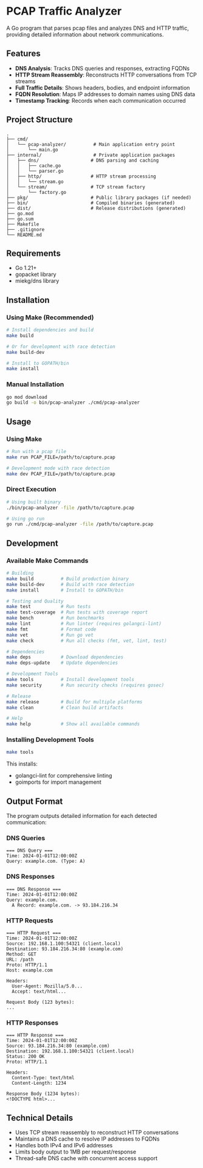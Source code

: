 # PCAP Traffic Analyzer

A Go program that parses pcap files and analyzes DNS and HTTP traffic, providing detailed information about network communications.

## Features

- **DNS Analysis**: Tracks DNS queries and responses, extracting FQDNs
- **HTTP Stream Reassembly**: Reconstructs HTTP conversations from TCP streams  
- **Full Traffic Details**: Shows headers, bodies, and endpoint information
- **FQDN Resolution**: Maps IP addresses to domain names using DNS data
- **Timestamp Tracking**: Records when each communication occurred

## Project Structure

```
.
├── cmd/
│   └── pcap-analyzer/          # Main application entry point
│       └── main.go
├── internal/                   # Private application packages
│   ├── dns/                   # DNS parsing and caching
│   │   ├── cache.go
│   │   └── parser.go
│   ├── http/                  # HTTP stream processing
│   │   └── stream.go
│   └── stream/                # TCP stream factory
│       └── factory.go
├── pkg/                       # Public library packages (if needed)
├── bin/                       # Compiled binaries (generated)
├── dist/                      # Release distributions (generated)
├── go.mod
├── go.sum
├── Makefile
├── .gitignore
└── README.md
```

## Requirements

- Go 1.21+
- gopacket library
- miekg/dns library

## Installation

### Using Make (Recommended)

```bash
# Install dependencies and build
make build

# Or for development with race detection
make build-dev

# Install to GOPATH/bin
make install
```

### Manual Installation

```bash
go mod download
go build -o bin/pcap-analyzer ./cmd/pcap-analyzer
```

## Usage

### Using Make

```bash
# Run with a pcap file
make run PCAP_FILE=/path/to/capture.pcap

# Development mode with race detection
make dev PCAP_FILE=/path/to/capture.pcap
```

### Direct Execution

```bash
# Using built binary
./bin/pcap-analyzer -file /path/to/capture.pcap

# Using go run
go run ./cmd/pcap-analyzer -file /path/to/capture.pcap
```

## Development

### Available Make Commands

```bash
# Building
make build          # Build production binary
make build-dev      # Build with race detection
make install        # Install to GOPATH/bin

# Testing and Quality
make test           # Run tests
make test-coverage  # Run tests with coverage report
make bench          # Run benchmarks
make lint           # Run linter (requires golangci-lint)
make fmt            # Format code
make vet            # Run go vet
make check          # Run all checks (fmt, vet, lint, test)

# Dependencies
make deps           # Download dependencies
make deps-update    # Update dependencies

# Development Tools
make tools          # Install development tools
make security       # Run security checks (requires gosec)

# Release
make release        # Build for multiple platforms
make clean          # Clean build artifacts

# Help
make help           # Show all available commands
```

### Installing Development Tools

```bash
make tools
```

This installs:
- golangci-lint for comprehensive linting
- goimports for import management

## Output Format

The program outputs detailed information for each detected communication:

### DNS Queries
```
=== DNS Query ===
Time: 2024-01-01T12:00:00Z
Query: example.com. (Type: A)
```

### DNS Responses
```
=== DNS Response ===
Time: 2024-01-01T12:00:00Z
Query: example.com.
  A Record: example.com. -> 93.184.216.34
```

### HTTP Requests
```
=== HTTP Request ===
Time: 2024-01-01T12:00:00Z
Source: 192.168.1.100:54321 (client.local)
Destination: 93.184.216.34:80 (example.com)
Method: GET
URL: /path
Proto: HTTP/1.1
Host: example.com

Headers:
  User-Agent: Mozilla/5.0...
  Accept: text/html...

Request Body (123 bytes):
...
```

### HTTP Responses
```
=== HTTP Response ===
Time: 2024-01-01T12:00:00Z
Source: 93.184.216.34:80 (example.com)
Destination: 192.168.1.100:54321 (client.local)
Status: 200 OK
Proto: HTTP/1.1

Headers:
  Content-Type: text/html
  Content-Length: 1234

Response Body (1234 bytes):
<!DOCTYPE html>...
```

## Technical Details

- Uses TCP stream reassembly to reconstruct HTTP conversations
- Maintains a DNS cache to resolve IP addresses to FQDNs
- Handles both IPv4 and IPv6 addresses
- Limits body output to 1MB per request/response
- Thread-safe DNS cache with concurrent access support